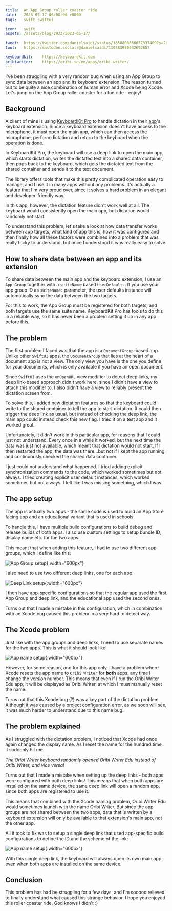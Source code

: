 ```yaml
---
title:  An App Group roller coaster ride
date:   2023-05-17 06:00:00 +0000
tags:   swift swiftui

icon:   swift
assets: /assets/blog/2023/2023-05-17/

tweet:  https://twitter.com/danielsaidi/status/1658808366657937409?s=20
toot:   https://mastodon.social/@danielsaidi/110383970932692857

keyboardkit:    https://keyboardkit.com
oribiwriter:    https://oribi.se/en/apps/oribi-writer/
---
```


I've been struggling with a very random bug when using an App Group to sync data between an app and its keyboard extension. The reason turned out to be quite a nice combination of human error and Xcode being Xcode. Let's jump on the App Group roller coaster for a fun ride - enjoy!


## Background

A client of mine is using [KeyboardKit Pro]({{page.keyboardkit}}) to handle dictation in their [app]({{page.oribiwriter}})'s keyboard extension. Since a keyboard extension doesn't have access to the microphone, it must open the main app, which can then access the microphone, perform dictation and return to the keyboard when the operation is done.

In KeyboardKit Pro, the keyboard will use a deep link to open the main app, which starts dictation, writes the dictated text into a shared data container, then pops back to the keyboard, which gets the dictated text from the shared container and sends it to the text document.

The library offers tools that make this pretty complicated operation easy to manage, and I use it in many apps without any problems. It's actually a feature that I'm very proud over, since it solves a hard problem in an elegant and developer-friendly way.

In this app, however, the dictation feature didn't work well at all. The keyboard would consistently open the main app, but dictation would randomly not start.

To understand this problem, let's take a look at how data transfer works between app targets, what kind of app this is, how it was configured and then finally how all these factors were combined into a problem that was really tricky to understand, but once I understood it was really easy to solve.


## How to share data between an app and its extension

To share data between the main app and the keyboard extension, I use an `App Group` together with a `suiteName`-based `UserDefaults`. If you use your app group ID as `suiteName:` parameter, the user defaults instance will automatically sync the data between the two targets.

For this to work, the App Group must be registered for both targets, and both targets use the same suite name. KeyboardKit Pro has tools to do this in a reliable way, so it has never been a problem setting it up in any app before this.


## The problem

The first problem I faced was that the app is a `DocumentGroup`-based app. Unlike other `SwiftUI` apps, the `DocumentGroup` that lies at the heart of a document app is not a view. The only view you have is the one you define for your documents, which is only available if you have an open document.

Since `SwiftUI` uses the `onOpenURL` view modifier to detect deep links, my deep link-based approach didn't work here, since I didn't have a view to attach this modifier to. I also didn't have a view to reliably present the dictation screen from. 

To solve this, I added new dictation features so that the keyboard could write to the shared container to tell the app to start dictation. It could then trigger the deep link as usual, but instead of checking the deep link, the main app could instead check this new flag. I tried it on a test app and it worked great.

Unfortunately, it didn't work in this particular app, for reasons that I could just not understand. Every once in a while it worked, but the next time the data was just not available, which meant that dictation would not start. If I then restarted the app, the data was there...but not if I kept the app running and continuously checked the shared data container.

I just could not understand what happened. I tried adding explicit synchronization commands to the code, which worked sometimes but not always. I tried creating explicit user default instances, which worked sometimes but not always. I felt like I was missing something, which I was.


## The app setup

The app is actually two apps - the same code is used to build an App Store facing app and an educational variant that is used in schools.

To handle this, I have multiple build configurations to build debug and release builds of both apps. I also use custom settings to setup bundle ID, display name etc. for the two apps.

This meant that when adding this feature, I had to use two different app groups, which I define like this:

![App Group setup]({{page.assets}}app-groups.png){:width="600px"}

I also need to use two different deep links, one for each app:

![Deep Link setup]({{page.assets}}deep-links.png){:width="600px"}

I then have app-specific configurations so that the regular app used the first App Group and deep link, and the educational app used the second ones.

Turns out that I made a mistake in this configuration, which in combination with an Xcode bug caused this problem in a very hard to detect way.


## The Xcode problem

Just like with the app groups and deep links, I need to use separate names for the two apps. This is what it should look like:

![App name setup]({{page.assets}}app-name.png){:width="600px"}

However, for some reason, and for this app only, I have a problem where Xcode resets the app name to `Oribi Writer` for **both** apps, any time I change the version number. This means that even if I run the Oribi Writer Edu app, it will be displayed as Oribi Writer, at which I must manually reset the name.

Turns out that this Xcode bug (?) was a key part of the dictation problem. Although it was caused by a project configuration error, as we soon will see, it was much harder to understand due to this name bug.


## The problem explained

As I struggled with the dictation problem, I noticed that Xcode had once again changed the display name. As I reset the name for the hundred time, it suddenly hit me.

*The Oribi Writer keyboard randomly opened Oribi Writer Edu instead of Oribi Writer, and vice versa!*

Turns out that I made a mistake when setting up the deep links - both apps were configured with both deep links! This means that when both apps are installed on the same device, the same deep link will open a random app, since both apps are registered to use it.

This means that combined with the Xcode naming problem, Oribi Writer Edu would sometimes launch with the name Oribi Writer. But since the app groups are not shared between the two apps, data that is written by a keyboard extension will only be available to that extension's main app, not the other app.

All it took to fix was to setup a single deep link that used app-specific build configurations to define the ID and the scheme of the link:

![App name setup]({{page.assets}}deep-link.png){:width="600px"}

With this single deep link, the keyboard will always open its own main app, even when both apps are installed on the same device.


## Conclusion

This problem has had be struggling for a few days, and I'm sooooo relieved to finally understand what caused this strange behavior.  I hope you enjoyed this roller coaster ride. God knows I didn't :)
